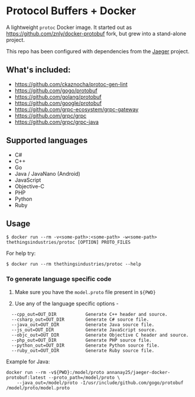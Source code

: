 # Protocol Buffers + Docker
A lightweight `protoc` Docker image.
It started out as https://github.com/znly/docker-protobuf fork, but grew into a stand-alone project.

This repo has been configured with dependencies from the [Jaeger](github.com/jaegertracing/jaeger) project.

## What's included:
- https://github.com/ckaznocha/protoc-gen-lint
- https://github.com/gogo/protobuf
- https://github.com/golang/protobuf
- https://github.com/google/protobuf
- https://github.com/grpc-ecosystem/grpc-gateway
- https://github.com/grpc/grpc
- https://github.com/grpc/grpc-java

## Supported languages
- C#
- C++
- Go
- Java / JavaNano (Android)
- JavaScript
- Objective-C
- PHP
- Python
- Ruby

## Usage
```
$ docker run --rm -v<some-path>:<some-path> -w<some-path> thethingsindustries/protoc [OPTION] PROTO_FILES
```

For help try:
```
$ docker run --rm thethingsindustries/protoc --help
```

### To generate language specific code

1. Make sure you have the `model.proto` file present in `${PWD}`

2. Use any of the language specific options -
```
  --cpp_out=OUT_DIR           Generate C++ header and source.
  --csharp_out=OUT_DIR        Generate C# source file.
  --java_out=OUT_DIR          Generate Java source file.
  --js_out=OUT_DIR            Generate JavaScript source.
  --objc_out=OUT_DIR          Generate Objective C header and source.
  --php_out=OUT_DIR           Generate PHP source file.
  --python_out=OUT_DIR        Generate Python source file.
  --ruby_out=OUT_DIR          Generate Ruby source file.
```

Example for Java:
```
docker run --rm -v${PWD}:/model/proto annanay25/jaeger-docker-protobuf:latest --proto_path=/model/proto \
    --java_out=/model/proto -I/usr/include/github.com/gogo/protobuf /model/proto/model.proto
```